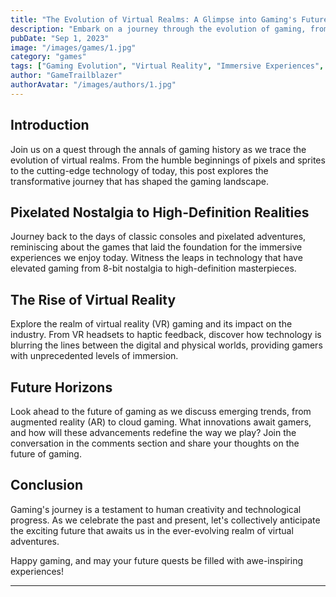 ```yaml
---
title: "The Evolution of Virtual Realms: A Glimpse into Gaming's Future"
description: "Embark on a journey through the evolution of gaming, from pixelated nostalgia to immersive virtual realities, and explore what the future holds for gamers worldwide."
pubDate: "Sep 1, 2023"
image: "/images/games/1.jpg"
category: "games"
tags: ["Gaming Evolution", "Virtual Reality", "Immersive Experiences", "Future of Gaming"]
author: "GameTrailblazer"
authorAvatar: "/images/authors/1.jpg"
---
```


## Introduction

Join us on a quest through the annals of gaming history as we trace the evolution of virtual realms. From the humble beginnings of pixels and sprites to the cutting-edge technology of today, this post explores the transformative journey that has shaped the gaming landscape.

## Pixelated Nostalgia to High-Definition Realities

Journey back to the days of classic consoles and pixelated adventures, reminiscing about the games that laid the foundation for the immersive experiences we enjoy today. Witness the leaps in technology that have elevated gaming from 8-bit nostalgia to high-definition masterpieces.

## The Rise of Virtual Reality

Explore the realm of virtual reality (VR) gaming and its impact on the industry. From VR headsets to haptic feedback, discover how technology is blurring the lines between the digital and physical worlds, providing gamers with unprecedented levels of immersion.

## Future Horizons

Look ahead to the future of gaming as we discuss emerging trends, from augmented reality (AR) to cloud gaming. What innovations await gamers, and how will these advancements redefine the way we play? Join the conversation in the comments section and share your thoughts on the future of gaming.

## Conclusion

Gaming's journey is a testament to human creativity and technological progress. As we celebrate the past and present, let's collectively anticipate the exciting future that awaits us in the ever-evolving realm of virtual adventures.

Happy gaming, and may your future quests be filled with awe-inspiring experiences!

---

